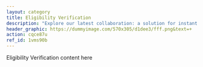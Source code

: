```yaml
---
layout: category
title: Eligibility Verification
description: "Explore our latest collaboration: a solution for instant discount-fare qualification"
header_graphic: https://dummyimage.com/570x305/d1dee3/fff.png&text=+
action: cqce87u
ref_id: 1vms90b
---
```

Eligibility Verification content here
